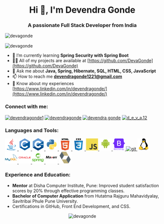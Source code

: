 <h1 align="center">Hi 👋, I'm Devendra Gonde</h1>
<h3 align="center">A passionate Full Stack Developer from India</h3>

<p align="left"> 
  <img src="https://komarev.com/ghpvc/?username=devagonde&label=Profile%20views&color=0e75b6&style=flat" alt="devagonde" /> 
</p>

<p align="left"> 
  <img align="center" src="https://github-readme-streak-stats.herokuapp.com/?user=devagonde&" alt="devagonde" /> 
</p>

- 🌱 I’m currently learning **Spring Security with Spring Boot**
- 👨‍💻 All of my projects are available at [https://github.com/DevaGonde](https://github.com/DevaGonde)
- 💬 Ask me about **Java, Spring, Hibernate, SQL, HTML, CSS, JavaScript**
- 📫 How to reach me **devendragonde1221@gmail.com**
- 📄 Know about my experiences [https://www.linkedin.com/in/devendragonde/](https://www.linkedin.com/in/devendragonde/)

<h3 align="left">Connect with me:</h3>
<p align="left">
<a href="https://twitter.com/devendragonde1" target="blank"><img align="center" src="https://raw.githubusercontent.com/rahuldkjain/github-profile-readme-generator/master/src/images/icons/Social/twitter.svg" alt="devendragonde1" height="30" width="40" /></a>
<a href="https://linkedin.com/in/devendragonde" target="blank"><img align="center" src="https://raw.githubusercontent.com/rahuldkjain/github-profile-readme-generator/master/src/images/icons/Social/linked-in-alt.svg" alt="devendragonde" height="30" width="40" /></a>
<a href="https://fb.com/devendra gonde" target="blank"><img align="center" src="https://raw.githubusercontent.com/rahuldkjain/github-profile-readme-generator/master/src/images/icons/Social/facebook.svg" alt="devendra gonde" height="30" width="40" /></a>
<a href="https://instagram.com/d_e_v_a.12" target="blank"><img align="center" src="https://raw.githubusercontent.com/rahuldkjain/github-profile-readme-generator/master/src/images/icons/Social/instagram.svg" alt="d_e_v_a.12" height="30" width="40" /></a>
</p>

<h3 align="left">Languages and Tools:</h3>
<p align="left"> 
  <a href="https://www.java.com" target="_blank" rel="noreferrer"> <img src="https://raw.githubusercontent.com/devicons/devicon/master/icons/java/java-original.svg" alt="java" width="40" height="40"/> </a>
  <a href="https://www.cprogramming.com/" target="_blank" rel="noreferrer"> <img src="https://raw.githubusercontent.com/devicons/devicon/master/icons/c/c-original.svg" alt="c" width="40" height="40"/> </a>
  <a href="https://www.w3schools.com/cpp/" target="_blank" rel="noreferrer"> <img src="https://raw.githubusercontent.com/devicons/devicon/master/icons/cplusplus/cplusplus-original.svg" alt="cplusplus" width="40" height="40"/> </a>
  <a href="https://www.python.org" target="_blank" rel="noreferrer"> <img src="https://raw.githubusercontent.com/devicons/devicon/master/icons/python/python-original.svg" alt="python" width="40" height="40"/> </a>
  <a href="https://www.w3.org/html/" target="_blank" rel="noreferrer"> <img src="https://raw.githubusercontent.com/devicons/devicon/master/icons/html5/html5-original-wordmark.svg" alt="html5" width="40" height="40"/> </a>
  <a href="https://www.w3schools.com/css/" target="_blank" rel="noreferrer"> <img src="https://raw.githubusercontent.com/devicons/devicon/master/icons/css3/css3-original-wordmark.svg" alt="css3" width="40" height="40"/> </a>
  <a href="https://developer.mozilla.org/en-US/docs/Web/JavaScript" target="_blank" rel="noreferrer"> <img src="https://raw.githubusercontent.com/devicons/devicon/master/icons/javascript/javascript-original.svg" alt="javascript" width="40" height="40"/> </a>
  <a href="https://developer.android.com" target="_blank" rel="noreferrer"> <img src="https://raw.githubusercontent.com/devicons/devicon/master/icons/android/android-original-wordmark.svg" alt="android" width="40" height="40"/> </a>
  <a href="https://getbootstrap.com" target="_blank" rel="noreferrer"> <img src="https://raw.githubusercontent.com/devicons/devicon/master/icons/bootstrap/bootstrap-plain-wordmark.svg" alt="bootstrap" width="40" height="40"/> </a>
  <a href="https://git-scm.com/" target="_blank" rel="noreferrer"> <img src="https://www.vectorlogo.zone/logos/git-scm/git-scm-icon.svg" alt="git" width="40" height="40"/> </a>
  <a href="https://www.linux.org/" target="_blank" rel="noreferrer"> <img src="https://raw.githubusercontent.com/devicons/devicon/master/icons/linux/linux-original.svg" alt="linux" width="40" height="40"/> </a>
  <a href="https://www.mysql.com/" target="_blank" rel="noreferrer"> <img src="https://raw.githubusercontent.com/devicons/devicon/master/icons/mysql/mysql-original-wordmark.svg" alt="mysql" width="40" height="40"/> </a>
  <a href="https://www.oracle.com/" target="_blank" rel="noreferrer"> <img src="https://raw.githubusercontent.com/devicons/devicon/master/icons/oracle/oracle-original.svg" alt="oracle" width="40" height="40"/> </a>
  <a href="https://spring.io/projects/spring-boot" target="_blank" rel="noreferrer"> <img src="https://raw.githubusercontent.com/devicons/devicon/master/icons/spring/spring-original-wordmark.svg" alt="spring" width="40" height="40"/> </a>
  <a href="https://maven.apache.org/" target="_blank" rel="noreferrer"> <img src="https://raw.githubusercontent.com/devicons/devicon/master/icons/maven/maven-original-wordmark.svg" alt="maven" width="40" height="40"/> </a>
  <a href="https://hibernate.org/" target="_blank" rel="noreferrer"> <img src="https://raw.githubusercontent.com/devicons/devicon/master/icons/hibernate/hibernate-original.svg" alt="hibernate" width="40" height="40"/> </a>
</p>


<h3 align="left">Experience and Education:</h3>
<ul>
  <li><strong>Mentor</strong> at Disha Computer Institute, Pune: Improved student satisfaction scores by 20% through effective programming classes.</li>
  <li><strong>Bachelor of Computer Application</strong> from Hutatma Rajguru Mahavidyalay, Savitribai Phule Pune University.</li>
  <li>Certifications in GitHub, Front End Development, and CSS.</li>
</ul>

<p align="center">
  <img align="center" src="https://github-readme-stats.vercel.app/api/top-langs?username=devagonde&show_icons=true&locale=en&layout=compact" alt="devagonde" />
</p>

<!---
DevaGonde/DevaGonde is a ✨ special ✨ repository because its `README.md` (this file) appears on your GitHub profile.
You can click the Preview link to take a look at your changes.
--->
